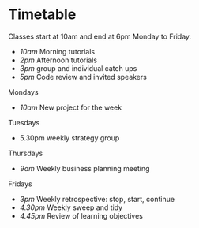 # Timetable

Classes start at 10am and end at 6pm Monday to Friday. 

* *10am* Morning tutorials
* *2pm* Afternoon tutorials
* *3pm* group and individual catch ups
* *5pm* Code review and invited speakers

Mondays
* *10am* New project for the week

Tuesdays
* 5.30pm weekly strategy group

Thursdays
* *9am* Weekly business planning meeting

Fridays
* *3pm* Weekly retrospective: stop, start, continue
* *4.30pm* Weekly sweep and tidy
* *4.45pm* Review of learning objectives

